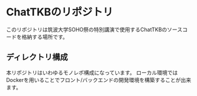 # ChatTKBのリポジトリ

このリポジトリは筑波大学SOHO祭の特別講演で使用するChatTKBのソースコードを格納する場所です。

## ディレクトリ構成

本リポジトリはいわゆるモノレポ構成になっています。
ローカル環境ではDockerを用いることでフロント/バックエンドの開発環境を構築することが出来ます。
